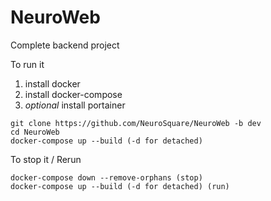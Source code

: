 # NeuroWeb
Complete backend project

To run it 
1) install docker
2) install docker-compose
3) *optional* install portainer

```
git clone https://github.com/NeuroSquare/NeuroWeb -b dev
cd NeuroWeb
docker-compose up --build (-d for detached)
```

To stop it / Rerun
```
docker-compose down --remove-orphans (stop)
docker-compose up --build (-d for detached) (run)
```
